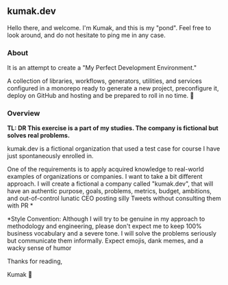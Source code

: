 ## kumak.dev 

Hello there, and welcome. I'm Kumak, and this is my "pond". Feel free to look around, and do not hesitate to ping me in any case.

### About
It is an attempt to create a "My Perfect Development Environment."

A collection of libraries, workflows, generators, utilities, and services configured in a monorepo ready to generate a new project, preconfigure it, deploy on GitHub and hosting and be prepared to roll in no time. 🚀

### Overview

**TL: DR This exercise is a part of my studies. The company is fictional but solves real problems.**

kumak.dev is a fictional organization that used a test case for <link> course I have just spontaneously enrolled in.

One of the requirements is to apply acquired knowledge to real-world examples of organizations or companies. I want to take a bit different approach. I will create a fictional 
a company called "kumak.dev", that will have an authentic purpose, goals, problems, metrics, budget, ambitions, and out-of-control lunatic CEO posting silly Tweets without consulting them with PR *

*Style Convention: Although I will try to be genuine in my approach to methodology and engineering, please don't expect me to keep 100% business vocabulary and a severe tone. I will solve the problems seriously but communicate them informally. Expect emojis, dank memes, and a wacky sense of humor

Thanks for reading,

Kumak 🐸
